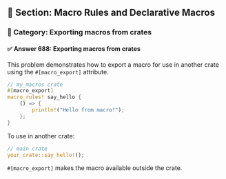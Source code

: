 ## 📘 Section: Macro Rules and Declarative Macros  
### 🔹 Category: Exporting macros from crates  
#### ✅ Answer 688: Exporting macros from crates

This problem demonstrates how to export a macro for use in another crate using the `#[macro_export]` attribute.

```rust
// my_macros crate
#[macro_export]
macro_rules! say_hello {
    () => {
        println!("Hello from macro!");
    };
}
```
To use in another crate:
```rust
// main crate
your_crate::say_hello!();
```
`#[macro_export]` makes the macro available outside the crate.
